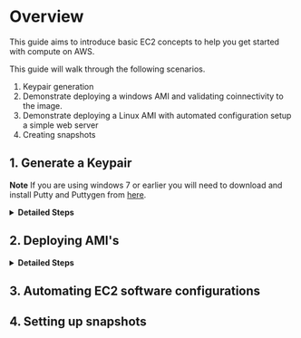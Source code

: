 # Overview

This guide aims to introduce basic EC2 concepts to help you get started with compute on AWS.

This guide will walk through the following scenarios.

1. Keypair generation
1. Demonstrate deploying a windows AMI and validating coinnectivity to the image.
2. Demonstrate deploying a Linux AMI with automated configuration setup a simple web server
3. Creating snapshots

## 1. Generate a Keypair

**Note** If you are using windows 7 or earlier you will need to download and install Putty and Puttygen from [here](https://www.chiark.greenend.org.uk/~sgtatham/putty/latest.html).

<details>
<summary><strong>Detailed Steps</strong></summary><p>
From the AWS console search for EC2 in the search box and select the service. 

<p align="left">
  <img width="400" src="https://github.com/charliejllewellyn/aws-kickstarter/blob/master/Day1/5-EC2_Build/images/EC2_console.png">
</p>

From the left-hand menu select **Key Pairs**. 

<p align="left">
  <img width="200" src="https://github.com/charliejllewellyn/aws-kickstarter/blob/master/Day1/5-EC2_Build/images/Key_Pair_menu.png">
</p>

Click the **Create Key Pair** button and enter a name for the *ks-keypair* for the demo. This will download the private key to your local machine.

<p align="left">
  <img width="400" src="https://github.com/charliejllewellyn/aws-kickstarter/blob/master/Day1/5-EC2_Build/images/Create_key_pair.png">
</p>

**Note** If you are running windows you need to follow [these instructions](https://aws.amazon.com/premiumsupport/knowledge-center/convert-pem-file-into-ppk/) to convert the key to putty.

</details>

## 2. Deploying AMI's

<details>
<summary><strong>Detailed Steps</strong></summary><p>
From the left-hand menu select **Instances**.
Click **Launch New Instance**. 
Click **Select** next to the AMI *Microsoft Windows Server 2019 Base*.
Leave **t2.micro** as the instance type and click **Next: Configure Instance Details** in the bottom right.
Under **Network** select the VPC created in the previous lab *ks-vpc-01*.
Under **Subnet** select *ks-public-a*.
Leave all other options as default and select **Review and Launch**.
<p align="left">
  <img width="400" src="https://github.com/charliejllewellyn/aws-kickstarter/blob/master/Day1/5-EC2_Build/images/Create_ec2_instance.png">
</p>
Select **Launch**.
Under **Select Key Pair** choose **ks-keypair**.
Check the box **I acknowledge that I have access to the selected private key file (ks-kerpair.pem), and that without this file, I won't be able to log into my instance.**.
Select **Launch Instance**.
Click **View Instances**.
</details>

## 3. Automating EC2 software configurations

## 4. Setting up snapshots
